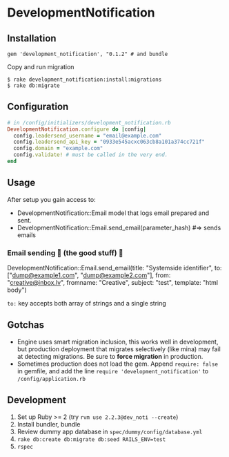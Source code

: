 # DevelopmentNotification

## Installation

```
gem 'development_notification', "0.1.2" # and bundle
```

Copy and run migration
```
$ rake development_notification:install:migrations
$ rake db:migrate
```

## Configuration

```ruby
# in /config/initializers/development_notification.rb
DevelopmentNotification.configure do |config|
  config.leadersend_username = "email@example.com"
  config.leadersend_api_key = "0933e545acxc063cb8a101a374cc721f"
  config.domain = "example.com"
  config.validate! # must be called in the very end.
end
```

## Usage
After setup you gain access to:
* DevelopmentNotification::Email model that logs email prepared and sent.
* DevelopmentNotification::Email.send_email(parameter_hash) #=> sends emails

### Email sending :bear: (the good stuff) :honeybee:
DevelopmentNotification::Email.send_email(title: "Systemside identifier", to: ["dump@example1.com", "dump@example2.com"], from: "creative@inbox.lv", fromname: "Creative", subject: "test", template: "html body")

`to:` key accepts both array of strings and a single string  

## Gotchas
* Engine uses smart migration inclusion, this works well in development, but production deployment that migrates selectively (like mina) may fail at detecting migrations. Be sure to __force migration__ in production.
* Sometimes production does not load the gem. Append `require: false` in gemfile, and add the line `require 'development_notification'` to `/config/application.rb`

## Development
1. Set up Ruby >= 2 (try `rvm use 2.2.3@dev_noti --create`)  
2. Install bundler, bundle
3. Review dummy app database in `spec/dummy/config/database.yml`
4. `rake db:create db:migrate db:seed RAILS_ENV=test`
5. `rspec`
